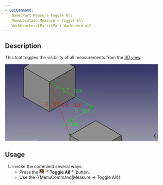 ```yaml
---
- GuiCommand:
   Name:Part Measure Toggle All
   MenuLocation:Measure → Toggle All
   Workbenches:[Part](Part_Workbench.md)
---
```


## Description

This tool toggles the visibility of all measurements from the [3D view](3D_view.md).

 ![](images/MeasureLinear3DandDelta1.PNG ) 

## Usage

1.  Invoke the command several ways:
    -   Press the **<img src=images/Part_Measure_Toggle_All.svg style="width:16px"> '''Toggle All'''** button.
    -   Use the {{MenuCommand|Measure → Toggle All}}




 


 
